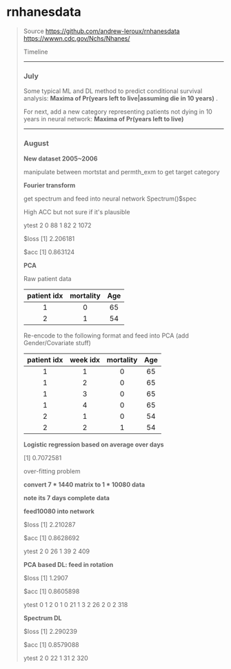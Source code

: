 # rnhanesdata

> Source 
> https://github.com/andrew-leroux/rnhanesdata 
> https://wwwn.cdc.gov/Nchs/Nhanes/
>
> Timeline
>
> ---
>
> ### July 
>
> Some typical ML and DL method to predict conditional survival analysis: **Maxima of Pr(years left to live|assuming die in 10 years)** . 
>
> For next, add a new category representing patients not dying in 10 years in neural network: **Maxima of Pr(years left to live)**
>
> ---
>
> ### August
>
> **New dataset 2005~2006** 
>
> manipulate between mortstat and permth_exm to get target category
>
> **Fourier transform**  
>
> get spectrum and feed into neural network
> Spectrum()$spec
>
> 
>
> High ACC but not sure if it's plausible
>
> ytest    2
> 0   88
> 1   82
> 2 1072
>
> $loss
> [1] 2.206181
>
> $acc
> [1] 0.863124
>
> 
>
> 
>
> **PCA**
>
> Raw patient data
>
> | patient idx | mortality | Age  |
> | :---------: | :-------: | :--: |
> |      1      |     0     |  65  |
> |      2      |     1     |  54  |
>
> Re-encode to the following format and feed into PCA (add Gender/Covariate stuff)
>
> | patient idx | week idx | mortality | Age  |
> | :---------: | :------: | :-------: | :--: |
> |      1      |    1     |     0     |  65  |
> |      1      |    2     |     0     |  65  |
> |      1      |    3     |     0     |  65  |
> |      1      |    4     |     0     |  65  |
> |      2      |    1     |     0     |  54  |
> |      2      |    2     |     1     |  54  |
>
> 
>
> 
>
> 
>
> **Logistic regression based on average over days**
>
> [1] 0.7072581
>
> over-fitting problem 
>
> 
>
> **convert 7 * 1440 matrix  to 1 * 10080 data**
>
> **note its 7 days complete data**
>
> **feed10080 into network**
>
> $loss
> [1] 2.210287
>
> $acc
> [1] 0.8628692
>
> ytest   2
>  0  26
>  1  39
>  2 409
>
> **PCA based DL: feed in rotation**
>
> $loss
> [1] 1.2907
>
> $acc
> [1] 0.8605898
>
> ytest   0   1   2
>  0   1   0  21
>  1   3   2  26
>  2   0   2 318
>
> **Spectrum DL**
>
> $loss
> [1] 2.290239
>
> $acc
> [1] 0.8579088
>
> ytest   2
>  0  22
>  1  31
>  2 320
